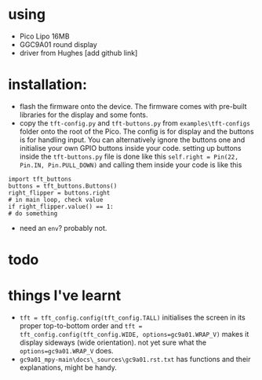 # using

-   Pico Lipo 16MB
-   GGC9A01 round display
-   driver from Hughes [add github link]

# installation:

-   flash the firmware onto the device. The firmware comes with pre-built libraries for the display and some fonts.
-   copy the `tft-config.py` and `tft-buttons.py` from `examples\tft-configs` folder onto the root of the Pico. The config is for display and the buttons is for handling input. You can alternatively ignore the buttons one and initialise your own GPIO buttons inside your code. setting up buttons inside the `tft-buttons.py` file is done like this `self.right = Pin(22, Pin.IN, Pin.PULL_DOWN)` and calling them inside your code is like this

```
import tft_buttons
buttons = tft_buttons.Buttons()
right_flipper = buttons.right
# in main loop, check value
if right_flipper.value() == 1:
# do something
```

-   need an `env`? probably not.

# todo

# things I've learnt

-   `tft = tft_config.config(tft_config.TALL)` initialises the screen in its proper top-to-bottom order and `tft = tft_config.config(tft_config.WIDE, options=gc9a01.WRAP_V)` makes it display sideways (wide orientation). not yet sure what the `options=gc9a01.WRAP_V` does.
-   `gc9a01_mpy-main\docs\_sources\gc9a01.rst.txt` has functions and their explanations, might be handy.
